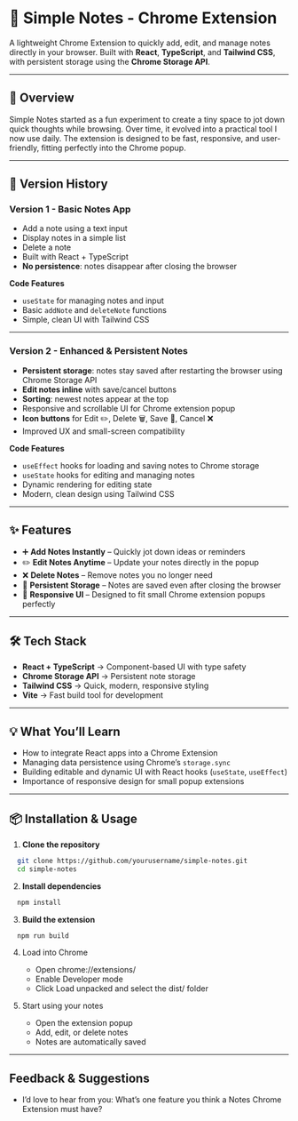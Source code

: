 # 📝 Simple Notes - Chrome Extension

A lightweight Chrome Extension to quickly add, edit, and manage notes directly in your browser. Built with **React**, **TypeScript**, and **Tailwind CSS**, with persistent storage using the **Chrome Storage API**.

---

## 🚀 Overview

Simple Notes started as a fun experiment to create a tiny space to jot down quick thoughts while browsing. Over time, it evolved into a practical tool I now use daily. The extension is designed to be fast, responsive, and user-friendly, fitting perfectly into the Chrome popup.

---

## 🔹 Version History

### Version 1 - Basic Notes App
- Add a note using a text input
- Display notes in a simple list
- Delete a note
- Built with React + TypeScript
- **No persistence**: notes disappear after closing the browser

**Code Features**
- `useState` for managing notes and input
- Basic `addNote` and `deleteNote` functions
- Simple, clean UI with Tailwind CSS

---

### Version 2 - Enhanced & Persistent Notes
- **Persistent storage**: notes stay saved after restarting the browser using Chrome Storage API
- **Edit notes inline** with save/cancel buttons
- **Sorting**: newest notes appear at the top
- Responsive and scrollable UI for Chrome extension popup
- **Icon buttons** for Edit ✏️, Delete 🗑️, Save 💾, Cancel ❌
- Improved UX and small-screen compatibility

**Code Features**
- `useEffect` hooks for loading and saving notes to Chrome storage
- `useState` hooks for editing and managing notes
- Dynamic rendering for editing state
- Modern, clean design using Tailwind CSS

---

## ✨ Features

- ➕ **Add Notes Instantly** – Quickly jot down ideas or reminders
- ✏️ **Edit Notes Anytime** – Update your notes directly in the popup
- ❌ **Delete Notes** – Remove notes you no longer need
- 💾 **Persistent Storage** – Notes are saved even after closing the browser
- 📱 **Responsive UI** – Designed to fit small Chrome extension popups perfectly

---

## 🛠️ Tech Stack

- **React + TypeScript** → Component-based UI with type safety  
- **Chrome Storage API** → Persistent note storage  
- **Tailwind CSS** → Quick, modern, responsive styling  
- **Vite** → Fast build tool for development  

---

## 💡 What You’ll Learn

- How to integrate React apps into a Chrome Extension
- Managing data persistence using Chrome’s `storage.sync`
- Building editable and dynamic UI with React hooks (`useState`, `useEffect`)
- Importance of responsive design for small popup extensions

---

## 📦 Installation & Usage

1. **Clone the repository**
  ```bash
    git clone https://github.com/yourusername/simple-notes.git
    cd simple-notes
  ```
2. **Install dependencies**
  ```bash
    npm install
  ```
3. **Build the extension**
  ```bash
    npm run build
  ```
4. Load into Chrome
   - Open chrome://extensions/
   - Enable Developer mode
   - Click Load unpacked and select the dist/ folder

5. Start using your notes
   - Open the extension popup
   - Add, edit, or delete notes
   - Notes are automatically saved

---

## Feedback & Suggestions

- I’d love to hear from you:
What’s one feature you think a Notes Chrome Extension must have?
